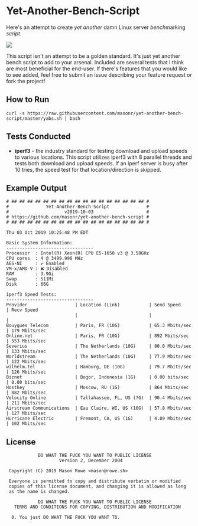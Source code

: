 # Yet-Another-Bench-Script

Here's an attempt to create _yet another_ damn Linux server *bench*marking _script_.

![](https://imgs.xkcd.com/comics/standards.png)

This script isn't an attempt to be a golden standard. It's just yet another bench script to add to your arsenal. Included are several tests that I think are most beneficial for the end-user. If there's features that you would like to see added, feel free to submit an issue describing your feature request or fork the project!

## How to Run

`curl -s https://raw.githubusercontent.com/masonr/yet-another-bench-script/master/yabs.sh | bash`

## Tests Conducted

* **iperf3** - the industry standard for testing download and upload speeds to various locations. This script utilizes iperf3 with 8 parallel threads and tests both download and upload speeds. If an iperf server is busy after 10 tries, the speed test for that location/direction is skipped.

## Example Output

```
# ## ## ## ## ## ## ## ## ## ## ## ## ## ## ## ## ## #
#              Yet-Another-Bench-Script              #
#                     v2019-10-03                    #
# https://github.com/masonr/yet-another-bench-script #
# ## ## ## ## ## ## ## ## ## ## ## ## ## ## ## ## ## #

Thu 03 Oct 2019 10:25:48 PM EDT

Basic System Information:
---------------------------------
Processor  : Intel(R) Xeon(R) CPU E5-1650 v3 @ 3.50GHz
CPU cores  : 4 @ 3499.996 MHz
AES-NI     : ✔ Enabled
VM-x/AMD-V : ❌ Disabled
RAM        : 3.9Gi
Swap       : 511Mi
Disk       : 66G

iperf3 Speed Tests:
---------------------------------
Provider                  | Location (Link)           | Send Speed      | Recv Speed
                          |                           |                 |
Bouygues Telecom          | Paris, FR (10G)           | 65.3 Mbits/sec  | 179 Mbits/sec
Online.net                | Paris, FR (10G)           | 892 Mbits/sec   | 553 Mbits/sec
Severius                  | The Netherlands (10G)     | 80.0 Mbits/sec  | 133 Mbits/sec
Worldstream               | The Netherlands (10G)     | 77.9 Mbits/sec  | 122 Mbits/sec
wilhelm.tel               | Hamburg, DE (10G)         | 79.7 Mbits/sec  | 126 Mbits/sec
Biznet                    | Bogor, Indonesia (1G)     | 0.00 bits/sec   | 0.00 bits/sec
Hostkey                   | Moscow, RU (1G)           | 864 Mbits/sec   | 882 Mbits/sec
Velocity Online           | Tallahassee, FL, US (?G)  | 90.4 Mbits/sec  | 211 Mbits/sec
Airstream Communications  | Eau Claire, WI, US (10G)  | 57.8 Mbits/sec  | 127 Mbits/sec
Hurricane Electric        | Fremont, CA, US (1G)      | 4.89 Mbits/sec  | 102 Mbits/sec
```

## License
```
            DO WHAT THE FUCK YOU WANT TO PUBLIC LICENSE
                    Version 2, December 2004

 Copyright (C) 2019 Mason Rowe <mason@rowe.sh>

 Everyone is permitted to copy and distribute verbatim or modified
 copies of this license document, and changing it is allowed as long
 as the name is changed.

            DO WHAT THE FUCK YOU WANT TO PUBLIC LICENSE
   TERMS AND CONDITIONS FOR COPYING, DISTRIBUTION AND MODIFICATION

  0. You just DO WHAT THE FUCK YOU WANT TO.
```
